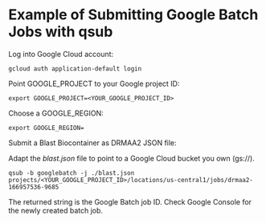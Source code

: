 # Example of Submitting Google Batch Jobs with qsub

Log into Google Cloud account:

    gcloud auth application-default login

Point GOOGLE_PROJECT to your Google project ID:

    export GOOGLE_PROJECT=<YOUR_GOOGLE_PROJECT_ID>

Choose a GOOGLE_REGION:

    export GOOGLE_REGION=

Submit a Blast Biocontainer as DRMAA2 JSON file:

Adapt the _blast.json_ file to point to a Google Cloud bucket you own (gs://).

    qsub -b googlebatch -j ./blast.json
    projects/<YOUR_GOOGLE_PROJECT_ID>/locations/us-central1/jobs/drmaa2-166957536-9685

The returned string is the Google Batch job ID. Check Google Console for the
newly created batch job.
